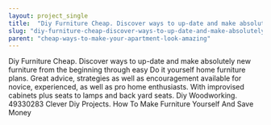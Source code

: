 ```yaml
---
layout: project_single
title:  "Diy Furniture Cheap. Discover ways to up-date and make absolutely new furniture from the beginning through easy Do it yourself home furniture plans. Great advice, strategies as well as encouragement available for novice, experienced, as well as pro h"
slug: "diy-furniture-cheap-discover-ways-to-up-date-and-make-absolutely-new-furniture-from-the-beginning"
parent: "cheap-ways-to-make-your-apartment-look-amazing"
---
```

Diy Furniture Cheap. Discover ways to up-date and make absolutely new furniture from the beginning through easy Do it yourself home furniture plans. Great advice, strategies as well as encouragement available for novice, experienced, as well as pro home enthusiasts. With improvised cabinets plus seats to lamps and back yard seats. Diy Woodworking. 49330283 Clever Diy Projects. How To Make Furniture Yourself And Save Money